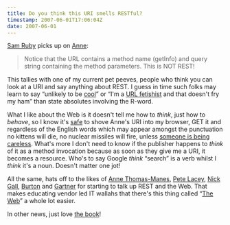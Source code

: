 ```yaml
---
title: Do you think this URI smells RESTful?
timestamp: 2007-06-01T17:06:04Z
date: 2007-06-01
---
```


<span class="vcard"><a href="http://intertwingly.net/blog/2007/06/01/Etymology" rel="colleague" class="fn url">Sam Ruby</a></span> picks up on <a href="http://atmanes.blogspot.com/2007/06/how-not-to-do-restful-web-services.html" class="url fn" rel="met colleague">Anne</a>:
<blockquote>Notice that the URL contains a method name (getInfo) and query string containing the method parameters. This is NOT REST!</blockquote>
<p>This tallies with one of my current pet peeves, people who think you can look at a URI and say anything about REST. I guess  in time such folks may learn to say “unlikely to be <a href="http://www.w3.org/Provider/Style/URI">cool</a>” or “I'm a <a href="http://www.flickr.com/photos/redux/97126279/">URL fetishist</a> and that doesn't fry my ham” than state absolutes involving the R-word.</p>
<p>What I like about the Web is it doesn't tell me how to <i>think</i>, just how to <i>behave</i>, so I know it's <a href="http://blog.whatfettle.com/2005/10/31/is-it-safe/">safe</a> to shove Anne's URI into my browser, GET it and regardless of the English words which may appear amongst the punctuation no kittens will die, no nuclear missiles will fire, unless <a href="http://www.intertwingly.net/blog/2005/05/06/This-Stuff-Matters">someone is being careless</a>. What's more I don't need to know if the publisher happens to <i>think</i> of it as a method invocation because as soon as they give me a URI, it becomes a resource. Who's to say Google <i>think</i> “search” is a verb whilst I <i>think</i> it's a noun. Doesn't matter one jot!</p>
<p>All the same, hats off to the likes of <span class="vcard"><a href="http://atmanes.blogspot.com" class="fn url" rel="met colleague">Anne Thomas-Manes</a>, <span class="vcard"><a href="http://wanderingbarque.com/nonintersecting/" class="fn url" rel="met colleague">Pete Lacey</a></span>, <a href="http://ironick.typepad.com/">Nick Gall</a>, <a href="http://apsblog.burtongroup.com/2007/05/rest_is_it_the_.html">Burton</a> and <a href="http://www.infoq.com/news/2007/05/is-rest-winning">Gartner</a> for starting to talk up REST and the Web. That makes educating vendor led IT wallahs that there's this thing called “<a href="http://www.w3.org/TR/webarch/">The Web</a>” a whole lot easier.</p>
<p>In other news, just love <a href="http://www.oreilly.com/catalog/9780596529260/">the book</a>!</p>